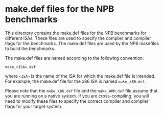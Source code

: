 # make.def files for the NPB benchmarks

This directory contains the make.def files for the NPB benchmarks for different ISAs.  These files
are used to specify the compiler and compiler flags for the benchmarks.  The
make.def files are used by the NPB makefiles to build the benchmarks.

The make.def files are named according to the following convention:

```
make_<ISA>.def
```

where `<ISA>` is the name of the ISA for which the make.def file is intended.  For example, the make.def file for the x86 ISA is named `make_x86.def`.

Please note that the `make_x86.def` file and the `make_ARM.def` file assume that you are running on a native system.  If you are cross-compiling, you will need to modify these files to specify the correct compiler and compiler flags for your target system.